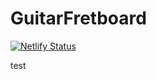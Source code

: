 # GuitarFretboard

[![Netlify Status](https://api.netlify.com/api/v1/badges/8aa50bad-8bd7-4ad1-a98f-335a76c02089/deploy-status)](https://app.netlify.com/sites/guitar-fretboard/deploys)


test